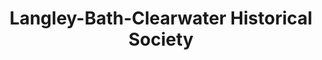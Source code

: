 ---
layout: repo
title: "Langley-Bath-Clearwater Historical Society"
id: 2218
permalink: repos/2218/
---